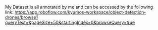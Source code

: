 My Dataset is all annotated by me and can be accessed by the following link:
https://app.roboflow.com/kyumos-workspace/object-detection-drones/browse?queryText=&pageSize=50&startingIndex=0&browseQuery=true
